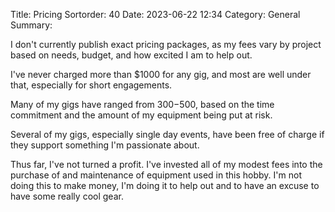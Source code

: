 Title: Pricing
Sortorder: 40
Date: 2023-06-22 12:34
Category: General
Summary: 

I don't currently publish exact pricing packages, as my fees vary by project based on needs, budget, and how excited I am to help out.

I've never charged more than $1000 for any gig, and most are well under that, especially for short engagements.

Many of my gigs have ranged from $300-$500, based on the time commitment and the amount of my equipment being put at risk.

Several of my gigs, especially single day events, have been free of charge if they support something I'm passionate about.

Thus far, I've not turned a profit. I've invested all of my modest fees into the purchase of and maintenance of equipment used in this hobby. I'm not doing this to make money, I'm doing it to help out and to have an excuse to have some really cool gear.